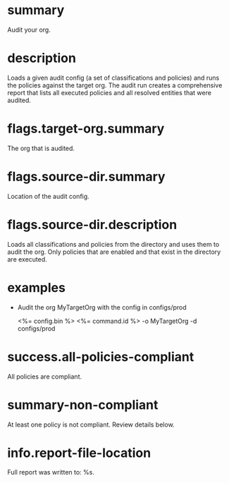 # summary

Audit your org.

# description

Loads a given audit config (a set of classifications and policies) and runs the policies against the target org. The audit run creates a comprehensive report that lists all executed policies and all resolved entities that were audited.

# flags.target-org.summary

The org that is audited.

# flags.source-dir.summary

Location of the audit config.

# flags.source-dir.description

Loads all classifications and policies from the directory and uses them to audit the org. Only policies that are enabled and that exist in the directory are executed.

# examples

- Audit the org MyTargetOrg with the config in configs/prod

  <%= config.bin %> <%= command.id %> -o MyTargetOrg -d configs/prod

# success.all-policies-compliant

All policies are compliant.

# summary-non-compliant

At least one policy is not compliant. Review details below.

# info.report-file-location

Full report was written to: %s.
